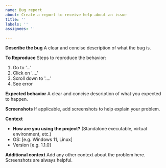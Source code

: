 ```yaml
---
name: Bug report
about: Create a report to receive help about an issue
title: ''
labels: ''
assignees: ''

---
```


**Describe the bug**
A clear and concise description of what the bug is.

**To Reproduce**
Steps to reproduce the behavior:
1. Go to '...'
2. Click on '....'
3. Scroll down to '....'
4. See error

**Expected behavior**
A clear and concise description of what you expected to happen.

**Screenshots**
If applicable, add screenshots to help explain your problem.

**Context**

- **How are you using the project?** (Standalone executable, virtual environment, etc.)
 - OS: [e.g. Windows 11, Linux]
 - Version [e.g. 1.1.0]

**Additional context**
Add any other context about the problem here. Screenshots are always helpful.
